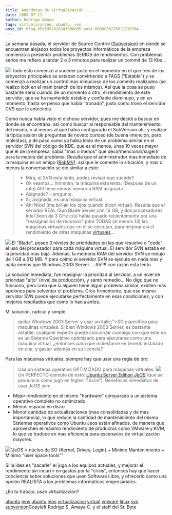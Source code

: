 ```yaml
---
title: Anécdotas de virtualización ...
date: 2009-07-11
author: Rodrigo Amaya
tags: virtualizacion, ubuntu, svn
post_id: blog-3515952828243908885.post-6699059275021219764
---
```


La semana pasada, el servidor de Source Control ([Subversion](http://www.srbyte.com/2008/03/programemos-mejor-subversion.html))
      en donde se encuentran alojados todos los proyectos informáticos de la empresa comienzo a
      presentar problemas SERIOS de rendimientos. Con problemas serios me refiero a tardar 2 o 3
      minutos para realizar un commit de 13 Kbs...

[![](http://3.bp.blogspot.com/_ayvorITawE4/SllZggQ5M3I/AAAAAAAACGo/YTVlvOYxmsM/s320/subversion_logo-200x173.png)](http://3.bp.blogspot.com/_ayvorITawE4/SllZggQ5M3I/AAAAAAAACGo/YTVlvOYxmsM/s1600-h/subversion_logo-200x173.png)
Todo
      esto comenzó a suceder justo en el momento en el que tres de los proyectos principales se
      estaban convirtiendo a TAGS ("Estable") y se comenzó a realizar un control mas minucioso de
      los commits realizados (se realizo lock en el main branch de los mismos). Así que la cosa se
      puso bastante seria cuando de un momento a otro, el rendimiento de este servidor, que se ha
      mantenido estable y confiable disminuyo, y en un momento, hasta se pensó que había "tronado",
      justo como trono el servidor CVS que le antecedía.

Como nunca había
      visto el dichoso servidor, pues me decidí a buscar en donde se encontraba, así como buscar al
      responsable del mantenimiento del mismo, o al menos al que había configurado el SubVersion
      ahí, y realizar la típica sesión de preguntas de novato curioso (de buena intención, pero
      molestas), y de paso como ya había leido de un problema similar en el servidor SVN del código
      de KDE, que es al menos, unas 10 veces mayor que el de la empresa, sabia "mas o menos" que
      decir/mencionar/sugerir para la mejora del problema.
Resulta que el administrador
      mas inmediato de la maquina es un amigo ([RobMV](http://robmv.com/)),
      así que le comente la situación, y mas o menos la conversación se dio similar a esto:

> - Mira, el SVN esta lento, podes revisar que sucede?
> - Ok
> veamos... hmmmm, la máquina esta lenta. (Despues de un rato) Ah! tiene menos memoria RAM
> asignada
> - Asignada? - pregunte.
> - Si, asignada, es una máquina
> virtual.
> - Ah! Nice! (me brillan los ojos cuando dicen
> virtual).
Resulta que el servidor REAL (Sun Blade Server con 16 GB, y dos
      procesadores Intel Xeon de 3 GHz c/u) había pasado recientemente por una "reasignación de
      recursos" para TODAS (al menos 13) las máquinas virtuales que en el se ejecutan, para mejorar
      asi el rendimiento de otras máquinas [virtuales](http://es.wikipedia.org/wiki/Virtualizaci%C3%B3n)...

[![](http://2.bp.blogspot.com/_ayvorITawE4/SllZgwBr3sI/AAAAAAAACGw/AxJsGdslEjY/s320/virtualizacion.jpg)](http://2.bp.blogspot.com/_ayvorITawE4/SllZgwBr3sI/AAAAAAAACGw/AxJsGdslEjY/s1600-h/virtualizacion.jpg)
El
      "Blade", posee 3 niveles de prioridades en las que resuelve o "cede" el uso del procesador
      para cada máquina virtual. El servidor SVN estaba en la prioridad más baja. Ademas, la memoria
      RAM del servidor SVN se redujo de 1 GB a 512 MB. Y para colmo el servidor SVN se ejecuta en
      nada mas y nada menos que Windows 2003 Server.... Ah!!!! con razón esta lento.

La solución inmediata, fue
      reasignar la prioridad al servidor, a un nivel de prioridad "alto" (nivel de producción), y
      santo remedio... No digo que no funciono, pero creo que si alguien tiene algun problema
      similar, existen más opciones para solventar el problema. Creo firmemente, que ese mismo
      servidor SVN puede ejecutarse perfectamente en esas condiciones, y con mejores resultados que
      como lo hacia antes.

Mi solución, radical y simple:

> quitar Windows 2003 Server y usar un  italic;">SO especifico para maquinas virtuales.
Si bien
      Windows 2003 Server, es bastante estable, cualquier experto puede concordar conmigo con que
      este no es un Sistema Operativo optimizado para ejecutarse como una máquina virtual, ¿entonces
      para que molestarse en tenerlo instalado en una, y gastar además en su licencia?

Para las máquinas virtuales, siempre hay que usar una regla de
      oro:
> Usa un sistema operativo OPTIMIZADO para
> máquinas virtuales.
[![](http://2.bp.blogspot.com/_ayvorITawE4/SllbyxmroEI/AAAAAAAACHI/nTGSFCS7WpM/s320/vmware-player-ubuntu-install-1.png)](http://2.bp.blogspot.com/_ayvorITawE4/SllbyxmroEI/AAAAAAAACHI/nTGSFCS7WpM/s1600-h/vmware-player-ubuntu-install-1.png)
Un
      PERFECTO ejemplo de esto: [Ubuntu Server Edition JeOS](http://www.ubuntu.com/products/whatisubuntu/serveredition/jeos) (que se pronuncia como jugo en Ingles: "Juice"). Beneficios inmediatos de usar JeOS son:

- Mejor rendimiento en el mismo "hardware" comparado a un sistema operativo completo no optimizado.
- Menos espacio en disco
- Menor cantidad de actualizaciones (mas consolidadas y de mas importancia), lo que reduce la cantidad de mantenimiento del mismo.
Sistemas operativos como Ubuntu Jeos están afinados, de manera que
      aprovechen el máximo rendimiento de productos como VMware y KVM, lo que se traduce en mas
      eficiencia para escenarios de virtualización mayores.

[![](http://2.bp.blogspot.com/_ayvorITawE4/SllbD-T71UI/AAAAAAAACHA/YtGBpiTEunk/s320/365x230.jpg)](http://2.bp.blogspot.com/_ayvorITawE4/SllbD-T71UI/AAAAAAAACHA/YtGBpiTEunk/s1600-h/365x230.jpg)"JeOS = núcleo de SO {Kernel, Drives, Login} + Mínimo Mantenimiento + Mínimo "user
      space tools""

Si la idea es
      "sacarle" el jugo a los equipos actuales, y mejorar el rendimiento sin incurrir en gastos por
      la "crisis", entonces hay que hacer conciencia sobre soluciones que usen Software Libre, y
      ofrecerlo como una opción REALISTA a los problemas informáticos empresariales.

¿En tu trabajo, usan virtualización?

[ubuntu](http://www.blogalaxia.com/tags/ubuntu) [jeos](http://www.blogalaxia.com/tags/jeos) [ubuntu jeos](http://www.blogalaxia.com/tags/ubuntu+jeos) [virtualizacion](http://www.blogalaxia.com/tags/virtualizacion)
      [virtual](http://www.blogalaxia.com/tags/virtual) [vmware](http://www.blogalaxia.com/tags/vmware) [linux](http://www.blogalaxia.com/tags/linux) [svn](http://www.blogalaxia.com/tags/svn) [subversion](http://www.blogalaxia.com/tags/subversion)Copyleft Rodrigo S. Amaya C. y el staff del Sr.
      Byte